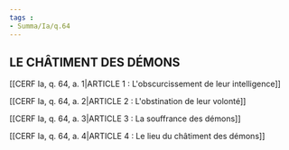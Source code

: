 ```yaml
---
tags : 
- Summa/Ia/q.64
---
```


## LE CHÂTIMENT DES DÉMONS

[[CERF Ia, q. 64, a. 1|ARTICLE 1 : L'obscurcissement de leur intelligence]]

[[CERF Ia, q. 64, a. 2|ARTICLE 2 : L'obstination de leur volonté]]

[[CERF Ia, q. 64, a. 3|ARTICLE 3 : La souffrance des démons]]

[[CERF Ia, q. 64, a. 4|ARTICLE 4 : Le lieu du châtiment des démons]]

